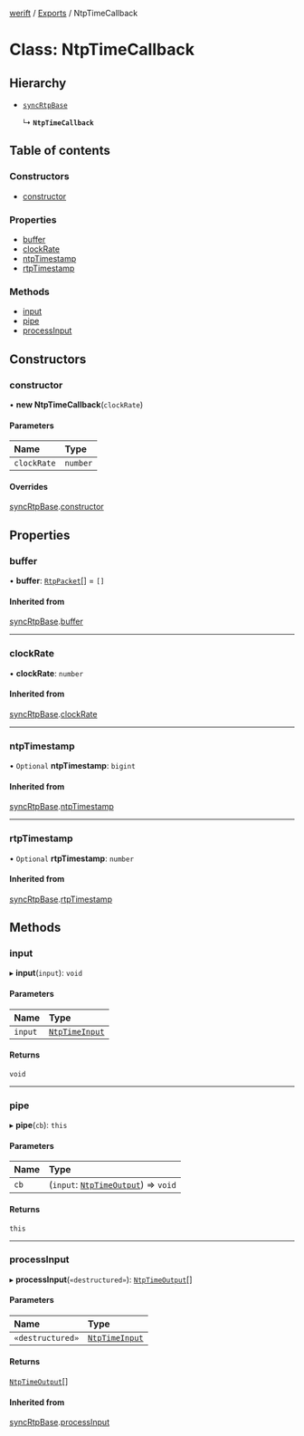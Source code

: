 [werift](../README.md) / [Exports](../modules.md) / NtpTimeCallback

# Class: NtpTimeCallback

## Hierarchy

- [`syncRtpBase`](syncRtpBase.md)

  ↳ **`NtpTimeCallback`**

## Table of contents

### Constructors

- [constructor](NtpTimeCallback.md#constructor)

### Properties

- [buffer](NtpTimeCallback.md#buffer)
- [clockRate](NtpTimeCallback.md#clockrate)
- [ntpTimestamp](NtpTimeCallback.md#ntptimestamp)
- [rtpTimestamp](NtpTimeCallback.md#rtptimestamp)

### Methods

- [input](NtpTimeCallback.md#input)
- [pipe](NtpTimeCallback.md#pipe)
- [processInput](NtpTimeCallback.md#processinput)

## Constructors

### constructor

• **new NtpTimeCallback**(`clockRate`)

#### Parameters

| Name | Type |
| :------ | :------ |
| `clockRate` | `number` |

#### Overrides

[syncRtpBase](syncRtpBase.md).[constructor](syncRtpBase.md#constructor)

## Properties

### buffer

• **buffer**: [`RtpPacket`](RtpPacket.md)[] = `[]`

#### Inherited from

[syncRtpBase](syncRtpBase.md).[buffer](syncRtpBase.md#buffer)

___

### clockRate

• **clockRate**: `number`

#### Inherited from

[syncRtpBase](syncRtpBase.md).[clockRate](syncRtpBase.md#clockrate)

___

### ntpTimestamp

• `Optional` **ntpTimestamp**: `bigint`

#### Inherited from

[syncRtpBase](syncRtpBase.md).[ntpTimestamp](syncRtpBase.md#ntptimestamp)

___

### rtpTimestamp

• `Optional` **rtpTimestamp**: `number`

#### Inherited from

[syncRtpBase](syncRtpBase.md).[rtpTimestamp](syncRtpBase.md#rtptimestamp)

## Methods

### input

▸ **input**(`input`): `void`

#### Parameters

| Name | Type |
| :------ | :------ |
| `input` | [`NtpTimeInput`](../modules.md#ntptimeinput) |

#### Returns

`void`

___

### pipe

▸ **pipe**(`cb`): `this`

#### Parameters

| Name | Type |
| :------ | :------ |
| `cb` | (`input`: [`NtpTimeOutput`](../interfaces/NtpTimeOutput.md)) => `void` |

#### Returns

`this`

___

### processInput

▸ **processInput**(`«destructured»`): [`NtpTimeOutput`](../interfaces/NtpTimeOutput.md)[]

#### Parameters

| Name | Type |
| :------ | :------ |
| `«destructured»` | [`NtpTimeInput`](../modules.md#ntptimeinput) |

#### Returns

[`NtpTimeOutput`](../interfaces/NtpTimeOutput.md)[]

#### Inherited from

[syncRtpBase](syncRtpBase.md).[processInput](syncRtpBase.md#processinput)
